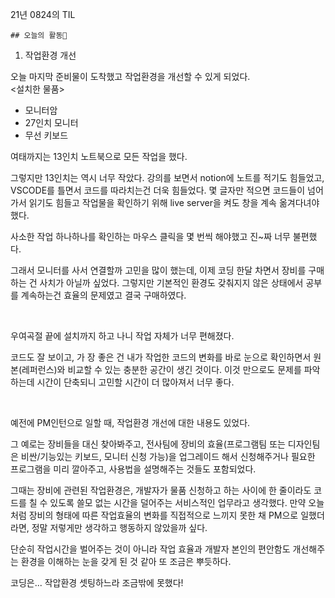 21년 0824의 TIL

    ## 오늘의 활동🤖

1. 작업환경 개선

오늘 마지막 준비물이 도착했고 작업환경을 개선할 수 있게 되었다.
<br>
<설치한 물품>

- 모니터암
- 27인치 모니터
- 무선 키보드

여태까지는 13인치 노트북으로 모든 작업을 했다.

그렇지만 13인치는 역시 너무 작았다. 강의를 보면서 notion에 노트를 적기도 힘들었고, VSCODE를 틀면서 코드를 따라치는건 더욱 힘들었다. 몇 글자만 적으면 코드들이 넘어가서 읽기도 힘들고 작업물을 확인하기 위해 live server을 켜도 창을 계속 옮겨다녀야했다.

사소한 작업 하나하나를 확인하는 마우스 클릭을 몇 번씩 해야했고 진~짜 너무 불편했다.

그래서 모니터를 사서 연결할까 고민을 많이 했는데, 이제 코딩 한달 차면서 장비를 구매하는 건 사치가 아닐까 싶었다. 그렇지만 기본적인 환경도 갖춰지지 않은 상태에서 공부를 계속하는건 효율의 문제였고 결국 구매하였다.

<br>

우여곡절 끝에 설치까지 하고 나니 작업 자체가 너무 편해졌다.

코드도 잘 보이고, 가 장 좋은 건 내가 작업한 코드의 변화를 바로 눈으로 확인하면서 원본(레퍼런스)와 비교할 수 있는 충분한 공간이 생긴 것이다. 이것 만으로도 문제를 파악하는데 시간이 단축되니 고민할 시간이 더 많아져서 너무 좋다.

<br>

예전에 PM인턴으로 일할 때, 작업환경 개선에 대한 내용도 있었다.

그 예로는 장비들을 대신 찾아봐주고, 전사팀에 장비의 효율(프로그램팀 또는 디자인팀은 비싼/기능있는 키보드, 모니터 신청 가능)을 업그레이드 해서 신청해주거나 필요한 프로그램을 미리 깔아주고, 사용법을 설명해주는 것들도 포함되었다.

그때는 장비에 관련된 작업환경은, 개발자가 물품 신청하고 하는 사이에 한 줄이라도 코드를 칠 수 있도록 쓸모 없는 시간을 덜어주는 서비스적인 업무라고 생각했다. 만약 오늘처럼 장비의 형태에 따른 작업효율의 변화를 직접적으로 느끼지 못한 채 PM으로 일했더라면, 정말 저렇게만 생각하고 행동하지 않았을까 싶다.

단순히 작업시간을 벌어주는 것이 아니라 작업 효율과 개발자 본인의 편안함도 개선해주는 환경을 이해하는 눈을 갖게 된 것 같아 또 조금은 뿌듯하다.

코딩은... 작압환경 셋팅하느라 조금밖에 못했다!

